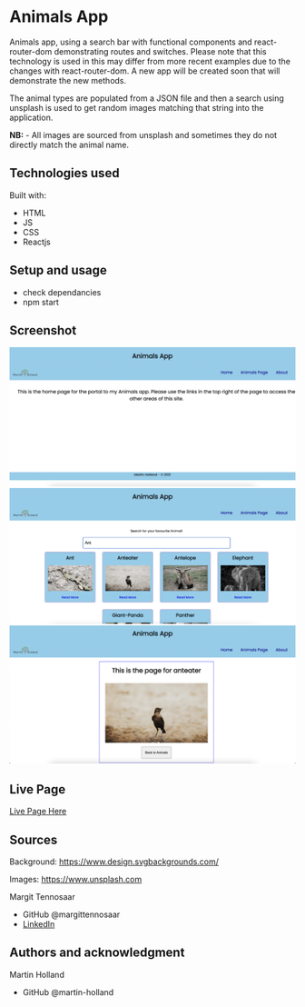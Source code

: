 # Animals App

Animals app, using a search bar with functional components and react-router-dom demonstrating routes and switches. Please note that this technology is used in this may differ from more recent examples due to the changes with react-router-dom. A new app will be created soon that will demonstrate the new methods.

The animal types are populated from a JSON file and then a search using unsplash is used to get random images matching that string into the application.

**NB:** - All images are sourced from unsplash and sometimes they do not directly match the animal name.

## Technologies used

Built with:

- HTML
- JS
- CSS
- Reactjs

## Setup and usage

- check dependancies
- npm start

## Screenshot

![alt text](animals-app-home.png?raw=true "Animals Home page")
![alt text](animals-app-search.png?raw=true "Animals search page")
![alt text](animals-app-single.png?raw=true "Animals single animal page")

## Live Page

<a href="https://mh-animals.netlify.app/">Live Page Here</a>

## Sources

Background: https://www.design.svgbackgrounds.com/

Images: https://www.unsplash.com

Margit Tennosaar

- GitHub @margittennosaar
- [LinkedIn](https://www.linkedin.com/in/margittennosaar/)

## Authors and acknowledgment

Martin Holland

- GitHub @martin-holland
